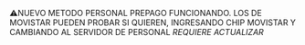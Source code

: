 ⚠️NUEVO METODO PERSONAL PREPAGO FUNCIONANDO.
LOS DE MOVISTAR PUEDEN PROBAR SI QUIEREN, INGRESANDO CHIP MOVISTAR Y CAMBIANDO AL SERVIDOR DE PERSONAL
*REQUIERE ACTUALIZAR*
